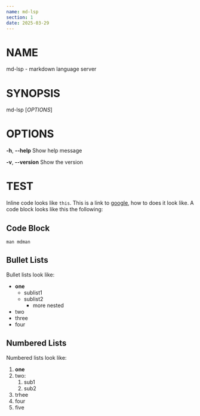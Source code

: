 ```yaml
---
name: md-lsp
section: 1
date: 2025-03-29
---
```


# NAME
md-lsp - markdown language server

# SYNOPSIS
md-lsp [*OPTIONS*]

# OPTIONS
**-h**, **--help**
    Show help message

**-v**, **--version**
    Show the version
        
# TEST
Inline code looks like `this`. This is a link to [google](https://google.com), how to does it look like.
A code block looks like this the following:

## Code Block
```
man mdman
```

## Bullet Lists
Bullet lists look like:
- **one**
  - sublist1
  - sublist2
    - more nested
- two
- three
- four


## Numbered Lists
Numbered lists look like:
1. **one**
2. two:
    1. sub1
    2. sub2
3. trhee
4. four
5. five

<!-- ## Table -->

<!-- | tets | table | -->
<!-- |------|-------| -->
<!-- |a     |b      | -->


<!-- ``` -->
<!-- | tets | table | -->
<!-- |------|-------| -->
<!-- |a     |b      | -->
<!-- ``` -->
